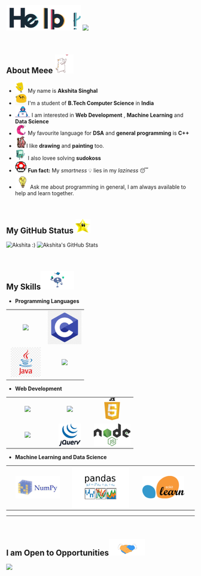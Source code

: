 
<!--
## Want to know more?

 My Portfolio: [https://tanaytoshniwal.me](https://tanaytoshniwal.me) 

[<img alt="portfolio link" src="https://img.shields.io/badge/My%20Portfolio-https%3A%2F%2Ftanaytoshniwal.me-brightgreen" />](https://tanaytoshniwal.me) 

[<img alt="portfolio link" src="https://img.shields.io/badge/My%20Blogs-https%3A%2F%2Ftanaytoshniwal.com-red" />](https://tanaytoshniwal.com) 

[<img alt="resume link" src="https://img.shields.io/badge/My%20CV-Download%20my%20Resume-blue" />](https://tanaytoshniwal.me/assets/tanay-toshniwal-resume.pdf)

[<img alt="email" src="https://img.shields.io/badge/Email%20me-tanaytoshniwal98%40gmail.me-orange" />](mailto:tanaytoshniwal98@gmail.me) 

<img alt="GitHub followers" src="https://img.shields.io/github/followers/tanaytoshniwal?label=Follow%20Me&style=social" />


-->



<p float="left">
<img  src="media/hello.gif" width="200">
<img src='https://media.giphy.com/media/bcKmIWkUMCjVm/giphy.gif' width='200"'>
</p>

<br>

##  About Meee <img src="media/heart.gif" width="50px"> 
- <img alt="GIF" src="media/wave.gif" width="30px" /> My name is **Akshita Singhal**
- <img src="media/happy.gif" width="30px"> I'm a student of **B.Tech Computer Science** in **India**
- <img src="media/Developer.gif" width="40px"> I am interested in **Web Development** , **Machine Learning** and **Data Science**
- <img src="media/c.gif" width="30px"> My favourite language for **DSA** and **general programming** is **C++**
- <img src="media/gandalf_parrot.gif" width="30px">I like **drawing** and **painting** too.
- <img src="media/game.gif" width="30px"> I also lovee solving **sudokoss**
- <img alt="GIF" src="media/powerup.gif" width="30px" /> **Fun fact:** My *smartness* 💡 lies in my *laziness* 😴
- <img alt="GIF" src="media/thoughts.gif" width="40px" />Ask me about programming in general, I am always
available to help and learn together.
 
<br>

## My GitHub Status <img src="media/star.gif" width="40px">
<p>
<img  src="https://github-readme-stats.vercel.app/api/top-langs/?username=akshitasinghal4444&count_private=true&theme=radical" alt="Akshita :)" />
<img  src="https://github-readme-stats.vercel.app/api?username=akshitasinghal4444&show_icons=true&hide_border=true&count_private=true&theme=shades-of-purple&icon_color=fad000" alt="Akshita's GitHub Stats">
</p>

<br>

## My Skills<img src="media/skills.gif" height="50px">

- **Programming Languages**
<table>
 <tbody>
  <tr>
   <td align="center" >
   <img height=80px src="https://raw.githubusercontent.com/isocpp/logos/master/cpp_logo.png"> 
   </td>
   <td align="center" width="50%">
   <img height=90px src="media/c.png"> 
   </td>
  </tr>
 
<tr>
<td align="center" >
<img height=80px src="media/java.png"> 
</td>
<td align="center" width="50%">
<img height=60px src="https://www.vectorlogo.zone/logos/python/python-ar21.svg"> 
</td>
</tr>

</tbody>
</table>


- **Web Development**
<table>
<tbody>
 <tr>
<td align="center" width="33%">
<img height=60px src="https://www.vectorlogo.zone/logos/w3_html5/w3_html5-ar21.svg"> 
</td>
<td align="center" width="33%">
<img height=70px src="https://1000logos.net/wp-content/uploads/2020/09/CSS-Logo.png"> 
</td>
<td align="center" width="33%">
<img height=60px src="media/js.png"> 
</td>
</tr>

 <tr>
<td align="center" width="33%">
<img height=60px src="https://www.vectorlogo.zone/logos/getbootstrap/getbootstrap-ar21.svg"> 
</td>

<td align="center" width="33%">
<img height=60px src="media/jquery.gif"> 
</td>


<td align="center" width="33%">
<img height=60px src="media/node js.png"> 
</td>
</tr>

</tbody>
</table>

- **Machine Learning and Data Science**
<table>
<tbody>
 <tr>
<td align="center" width="33%">
<img height=60px src="media/numpy.jpg"> 
</td>
<td align="center" width="33%">
<img height=110px  src="media/pandas.png"> 
</td>
<td align="center" width="33%">
<img height=60px src="media/scikit.png"> 
</td>
</tr>

</tbody>
</table>

<hr>
                                       
<br>
                                     
## I am Open to Opportunities<img src="media/Handshake.gif" height="45px">
<img src="https://media.giphy.com/media/jpVnC65DmYeyRL4LHS/giphy.gif" width="200">


 
